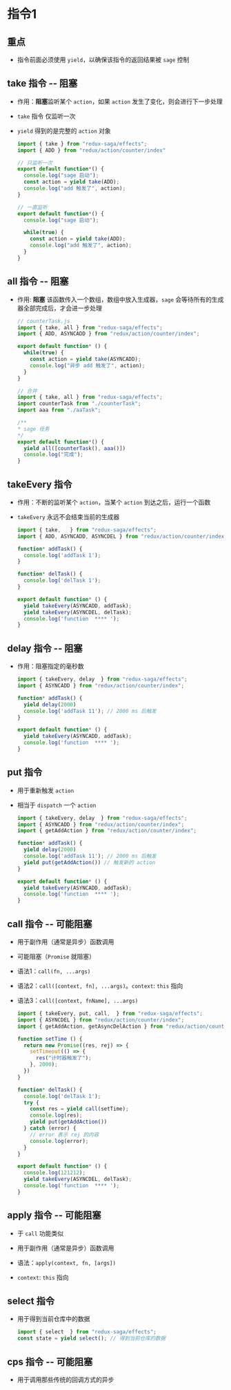 # 指令1

## 重点

+ 指令前面必须使用 `yield`，以确保该指令的返回结果被 `sage` 控制

## take 指令 -- 阻塞

+ 作用：**阻塞**监听某个 `action`，如果 `action` 发生了变化，则会进行下一步处理

+ `take` 指令 仅监听一次

+ `yield` 得到的是完整的 `action` 对象

    ```js
    import { take } from "redux-saga/effects";
    import { ADD } from "redux/action/counter/index"

    // 只监听一次
    export default function*() {
      console.log("sage 启动");
      const action = yield take(ADD);
      console.log("add 触发了", action);
    }

    // 一直监听
    export default function*() {
      console.log("sage 启动");

      while(true) {
        const action = yield take(ADD);
        console.log("add 触发了", action);
      }
    }
    ```

## all 指令 -- 阻塞

+ 作用: **阻塞** 该函数传入一个数组，数组中放入生成器，`sage` 会等待所有的生成器全部完成后，才会进一步处理

    ```js
    // counterTask.js
    import { take, all } from "redux-saga/effects";
    import { ADD, ASYNCADD } from "redux/action/counter/index";

    export default function* () {
      while(true) {
        const action = yield take(ASYNCADD);
        console.log("异步 add 触发了", action);
      }
    }
    ```

    ```js
    // 合并
    import { take, all } from "redux-saga/effects";
    import counterTask from "./counterTask";
    import aaa from "./aaTask";

    /**
    * sage 任务
    */
    export default function*() {
      yield all([counterTask(), aaa()])
      console.log("完成");
    }
    ```

## takeEvery 指令

+ 作用：不断的监听某个 `action`，当某个 `action` 到达之后，运行一个函数

+ `takeEvery` 永远不会结束当前的生成器&#x20;

    ```js
    import { take,   } from "redux-saga/effects";
    import { ADD, ASYNCADD, ASYNCDEL } from "redux/action/counter/index";

    function* addTask() {
      console.log('addTask 1');
    }

    function* delTask() {
      console.log('delTask 1');
    }

    export default function* () {
      yield takeEvery(ASYNCADD, addTask);
      yield takeEvery(ASYNCDEL, delTask);
      console.log('function  **** ');
    }
    ```

## delay 指令 -- 阻塞

+ 作用：阻塞指定的毫秒数

    ```js
    import { takeEvery, delay  } from "redux-saga/effects";
    import { ASYNCADD } from "redux/action/counter/index";

    function* addTask() {
      yield delay(2000)
      console.log('addTask 11'); // 2000 ms 后触发
    }

    export default function* () {
      yield takeEvery(ASYNCADD, addTask);
      console.log('function  **** ');
    }
    ```

## put 指令

+ 用于重新触发 `action`

+ 相当于 `dispatch` 一个 `action`

    ```js
    import { takeEvery, delay  } from "redux-saga/effects";
    import { ASYNCADD } from "redux/action/counter/index";
    import { getAddAction } from "redux/action/counter/index";

    function* addTask() {
      yield delay(2000)
      console.log('addTask 11'); // 2000 ms 后触发
      yield put(getAddAction()) // 触发新的 action
    }

    export default function* () {
      yield takeEvery(ASYNCADD, addTask);
      console.log('function  **** ');
    }
    ```

## call 指令 -- 可能阻塞

+ 用于副作用（通常是异步）函数调用

+ 可能阻塞（`Promise` 就阻塞）

+ 语法1：`call(fn, ...args)`

+ 语法2：`call([context, fn], ...args)`。`context`: `this` 指向

+ 语法3：`call([context, fnName], ...args)`

    ```js
    import { takeEvery, put, call,  } from "redux-saga/effects";
    import { ASYNCDEL } from "redux/action/counter/index";
    import { getAddAction, getAsyncDelAction } from "redux/action/counter/index";

    function setTime () {
      return new Promise((res, rej) => {
        setTimeout(() => {
          res("计时器触发了");
        }, 2000);
      })
    }

    function* delTask() {
      console.log('delTask 1');
      try {
        const res = yield call(setTime);
        console.log(res);
        yield put(getAddAction())
      } catch (error) {
        // error 表示 rej 的内容
        console.log(error);
      }
    }

    export default function* () {
      console.log(121212);
      yield takeEvery(ASYNCDEL, delTask);
      console.log('function  **** ');
    }
    ```

## apply 指令 -- 可能阻塞

+ 于 `call` 功能类似

+ 用于副作用（通常是异步）函数调用

+ 语法：`apply(context, fn, [args])`

+ `context`: `this` 指向

## select 指令

+ 用于得到当前仓库中的数据

    ```js
    import { select  } from "redux-saga/effects";
    const state = yield select(); // 得到当前仓库的数据
    ```

## cps 指令 -- 可能阻塞

+ 用于调用那些传统的回调方式的异步
